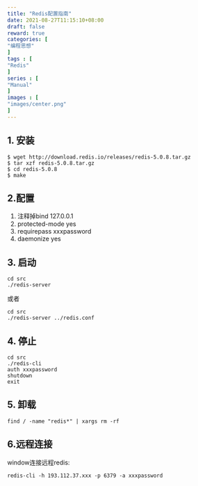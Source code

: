 ```yaml
---
title: "Redis配置指南"
date: 2021-08-27T11:15:10+08:00
draft: false
reward: true
categories: [
"编程思想"
]
tags : [
"Redis"
]
series : [
"Manual"
]
images : [
"images/center.png"
]
---
```


[comment]: <> (# Redis配置指南)

## 1. 安装

```shell
$ wget http://download.redis.io/releases/redis-5.0.8.tar.gz
$ tar xzf redis-5.0.8.tar.gz
$ cd redis-5.0.8
$ make
```

## 2.配置

1. 注释掉bind 127.0.0.1
2. protected-mode yes
3. requirepass xxxpassword
4. daemonize yes

## 3. 启动

```shell
cd src
./redis-server
```

或者

```shell
cd src
./redis-server ../redis.conf
```

## 4. 停止

```shell
cd src
./redis-cli
auth xxxpassword
shutdown
exit
```

## 5. 卸载

```shell
find / -name "redis*" | xargs rm -rf
```

## 6.远程连接

window连接远程redis:

```shell
redis-cli -h 193.112.37.xxx -p 6379 -a xxxpassword
```

